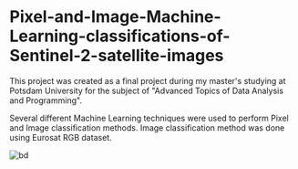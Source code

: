 # Pixel-and-Image-Machine-Learning-classifications-of-Sentinel-2-satellite-images

This project was created as a final project during my master's studying at Potsdam University for the subject of "Advanced Topics of Data Analysis and Programming".

Several different Machine Learning techniques were used to perform Pixel and Image classification methods.
Image classification method was done using Eurosat RGB dataset.

![bd](background.png)
